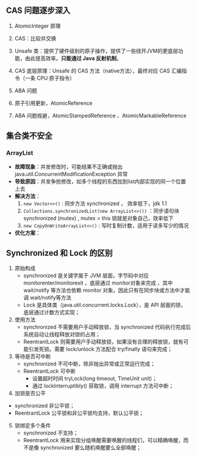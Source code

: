 ## CAS 问题逐步深入

1. AtomicInteger 原理

2. CAS：比较并交换

3. Unsafe 类：提供了硬件级别的原子操作，提供了一些绕开JVM的更底层功能，由此提高效率。**只能通过 Java 反射机制**。
4.  CAS 底层原理：Unsafe 的 CAS 方法（native方法），最终对应 CAS 汇编指令（一条 CPU 原子指令）
5.  ABA 问题
6. 原子引用更新，AtomicReference
7. ABA 问题规避，AtomicStampedReference 、AtomicMarkableReference

##  集合类不安全

### ArrayList

- **故障现象**：并发修改时，可能结果不正确或抛出 java.util.ConcurrentModificationException 异常
- **导致原因**：并发争抢修改，如多个线程的东西加到list内部实现的同一个位置上去
- **解决方法**：
  1. `new Vector<>()` : 同步方法 synchronized ， 效率低下，jdk 1.1
  2. `Collections.synchronizedList(new ArrayList<>())` ：同步语句块 synchronized (mutex) , mutex = this 锁就是对象自己，效率低下
  3. `new CopyOnWriteArrayList<>()` : 写时复制计数，适用于读多写少的情况
- **优化方案**：



## Synchronized 和 Lock 的区别

1. 原始构成
   - synchronized 是关键字属于 JVM 层面，字节码中对应 monitorenter/monitorexit ，底层通过 monitor对象来完成 ，其中 wait/notify 等方法也依赖 monitor 对象，因此只有在同步块或方法中才能调 wait/notify等方法
   - Lock 是具体类（java.util.concurrent.locks.Lock），是 API 层面的锁，底层通过计数方式实现；
2. 使用方法
   - synchronized 不需要用户手动释放锁，当 synchronized 代码执行完成后系统自动让线程释放对锁的占用；
   - ReentrantLock 则需要用户手动释放锁，如果没有合理的释放锁，就有可能引发死锁。需要 lock/unlock 方法配合 try/finally 语句来完成；
3. 等待是否可中断
   - synchronized  不可中断，除非抛出异常或正常运行完成；
   - ReentrantLock 可中断
     - 设置超时时间 tryLock(long timeout, TimeUnit unit)；
     - 通过 lockInterruptibly() 获取锁，调用 interrupt 方法可中断；
4.  加锁是否公平
   - synchronized 非公平锁；
   - ReentrantLock  公平锁和非公平锁均支持，默认公平锁；
5. 锁绑定多个条件
   - synchronized  不支持；
   - ReentrantLock  用来实现分组唤醒需要唤醒的线程们，可以精确唤醒，而不是像 synchronized  要么随机唤醒要么全部唤醒；

